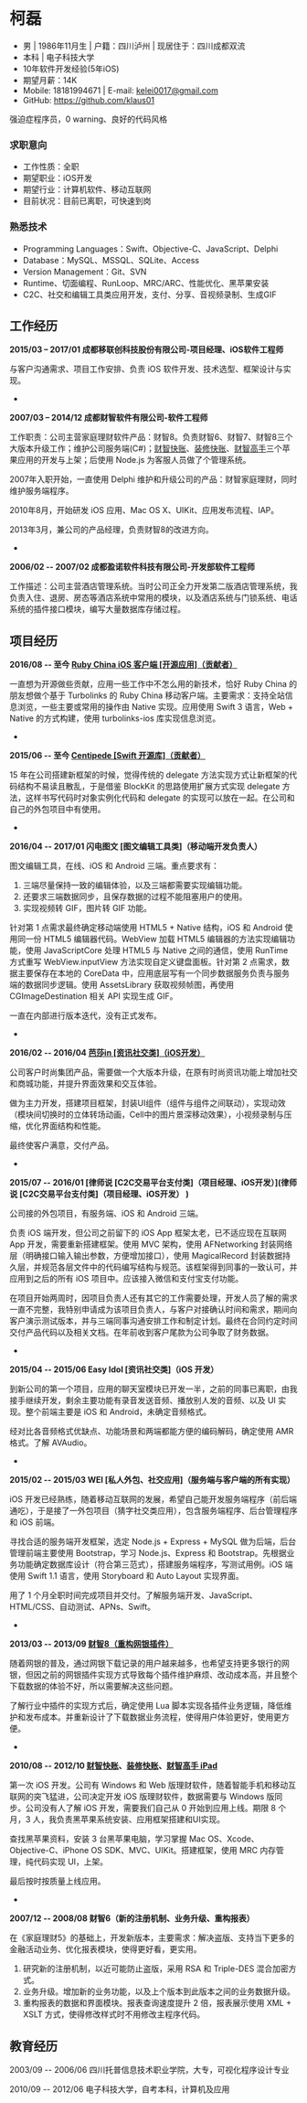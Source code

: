 # 柯磊
- 男 | 1986年11月生 | 户籍：四川泸州 | 现居住于：四川成都双流
- 本科 | 电子科技大学
- 10年软件开发经验(5年iOS)
- 期望月薪：14K
- Mobile: 18181994671 | E-mail: kelei0017@gmail.com
- GitHub: https://github.com/klaus01

强迫症程序员，0 warning、良好的代码风格

### 求职意向
- 工作性质：全职
- 期望职业：iOS开发
- 期望行业：计算机软件、移动互联网
- 目前状况：目前已离职，可快速到岗

### 熟悉技术
- Programming Languages：Swift、Objective-C、JavaScript、Delphi
- Database：MySQL、MSSQL、SQLite、Access
- Version Management：Git、SVN
- Runtime、切面编程、RunLoop、MRC/ARC、性能优化、黑苹果安装
- C2C、社交和编辑工具类应用开发，支付、分享、音视频录制、生成GIF

## 工作经历
**2015/03 – 2017/01
成都移联创科技股份有限公司-项目经理、iOS软件工程师**

与客户沟通需求、项目工作安排、负责 iOS 软件开发、技术选型、框架设计与实现。

-

**2007/03 – 2014/12
成都财智软件有限公司-软件工程师**

工作职责：公司主营家庭理财软件产品：财智8。负责财智6、财智7、财智8三个大版本升级工作；维护公司服务端(C#)；[财智快账](https://itunes.apple.com/cn/app/cai-zhi-kuai-zhang/id487590016?ls=1&mt=8)、[装修快账](https://itunes.apple.com/cn/app/zhuang-xiu-kuai-zhang/id527839590?ls=1&mt=8)、[财智高手](https://itunes.apple.com/cn/app/cai-zhi-gao-shou/id562794700?mt=8)三个苹果应用的开发与上架；后使用 Node.js 为客服人员做了个管理系统。

2007年入职开始，一直使用 Delphi 维护和升级公司的产品：财智家庭理财，同时维护服务端程序。

2010年8月，开始研发 iOS 应用、Mac OS X、UIKit、应用发布流程、IAP。

2013年3月，兼公司的产品经理，负责财智8的改进方向。

-

**2006/02 -- 2007/02
成都盈诺软件科技有限公司-开发部软件工程师**

工作描述：公司主营酒店管理系统。当时公司正全力开发第二版酒店管理系统，我负责入住、退房、房态等酒店系统中常用的模块，以及酒店系统与门锁系统、电话系统的插件接口模块，编写大量数据库存储过程。

## 项目经历

**2016/08 -- 至今
[Ruby China iOS 客户端 [开源应用]（贡献者）](https://github.com/ruby-china/ruby-china-ios)**

一直想为开源做些贡献，应用一些工作中不怎么用的新技术，恰好 Ruby China 的朋友想做个基于 Turbolinks 的 Ruby China 移动客户端。主要需求：支持全站信息浏览，一些主要或常用的操作由 Native 实现。应用使用 Swift 3 语言，Web + Native 的方式构建，使用 turbolinks-ios 库实现信息浏览。

-

**2015/06 -- 至今
[Centipede [Swift 开源库]（贡献者）](https://github.com/klaus01/Centipede)**

15 年在公司搭建新框架的时候，觉得传统的 delegate 方法实现方式让新框架的代码结构不易读且散乱，于是借鉴 BlockKit 的思路使用扩展方式实现 delegate 方法，这样书写代码时对象实例化代码和 delegate 的实现可以放在一起。在公司和自己的外包项目中有使用。

-

**2016/04 -- 2017/01
闪电图文 [图文编辑工具类]（移动端开发负责人）**

图文编辑工具，在线、iOS 和 Android 三端。重点要求有：

1. 三端尽量保持一致的编辑体验，以及三端都需要实现编辑功能。
1. 还要求三端数据同步，且保存数据的过程不能阻塞用户的使用。
1. 实现视频转 GIF，图片转 GIF 功能。
 
针对第 1 点需求最终确定移动端使用 HTML5 + Native 结构，iOS 和 Android 使用同一份 HTML5 编辑器代码。WebView 加载 HTML5 编辑器的方法实现编辑功能，使用 JavaScriptCore 处理 HTML5 与 Native 之间的通信，使用 RunTime 方式重写 WebView.inputView 方法实现自定义键盘面板。针对第 2 点需求，数据主要保存在本地的 CoreData 中，应用底层写有一个同步数据服务负责与服务端的数据同步逻辑。使用 AssetsLibrary 获取视频帧图，再使用 CGImageDestination 相关 API 实现生成 GIF。

一直在内部进行版本迭代，没有正式发布。

-

**2016/02 -- 2016/04
[芭莎in [资讯社交类]（iOS开发）](https://itunes.apple.com/cn/app/shi-shang-ba-sha-for-iphone/id532074097)**

公司客户时尚集团产品，需要做一个大版本升级，在原有时尚资讯功能上增加社交和商城功能，并提升界面效果和交互体验。

做为主力开发，搭建项目框架，封装UI组件（组件与组件之间联动），实现动效（模块间切换时的立体转场动画，Cell中的图片景深移动效果），小视频录制与压缩，优化界面结构和性能。

最终使客户满意，交付产品。

-

**2015/07 -- 2016/01
[律师说 [C2C交易平台支付类]（项目经理、iOS开发）](律师说 [C2C交易平台支付类]（项目经理、iOS开发）
)**

公司接的外包项目，有服务端、iOS 和 Android 三端。
 
负责 iOS 端开发，但公司之前留下的 iOS App 框架太老，已不适应现在互联网 App 开发，需要重新搭建框架。使用 MVC 架构，使用 AFNetworking 封装网络层（明确接口输入输出参数，方便增加接口），使用 MagicalRecord 封装数据持久层，并规范各层文件中的代码编写结构与规范。该框架得到同事的一致认可，并应用到之后的所有 iOS 项目中。应该接入微信和支付宝支付功能。
 
在项目开始两周时，因项目负责人还有其它的工作需要处理，开发人员了解的需求一直不完整，我特别申请成为该项目负责人，与客户对接确认时间和需求，期间向客户演示测试版本，并与三端同事沟通安排工作和制定计划。最终在合同约定时间交付产品代码以及相关文档。在年前收到客户尾款为公司争取了财务数据。

-

**2015/04 -- 2015/06
Easy Idol [资讯社交类]（iOS 开发）**

到新公司的第一个项目，应用的聊天室模块已开发一半，之前的同事已离职，由我接手继续开发，剩余主要功能有录音发送音频、播放别人发的音频、以及 UI 实现。整个前端主要是 iOS 和 Android，未确定音频格式。
 
经对比各音频格式优缺点、功能场景和两端都能方便的编码解码，确定使用 AMR 格式。了解 AVAudio。

-

**2015/02 -- 2015/03
WEI [私人外包、社交应用]（服务端与客户端的所有实现）**

iOS 开发已经熟练，随着移动互联网的发展，希望自己能开发服务端程序（前后端通吃），于是接了一外包项目（猜字社交类应用），包含服务端程序、后台管理程序和 iOS 前端。
 
寻找合适的服务端开发框架，选定 Node.js + Express + MySQL 做为后端，后台管理前端主要使用 Bootstrap，学习 Node.js、Express 和 Bootstrap。先根据业务功能确定数据库设计（符合第三范式），搭建服务端程序，写测试用例。iOS 端使用 Swift 1.1 语言，使用 Storyboard 和 Auto Layout 实现界面。
 
用了 1 个月全职时间完成项目并交付。了解服务端开发、JavaScript、HTML/CSS、自动测试、APNs、Swift。

-

**2013/03 -- 2013/09
[财智8（重构网银插件）](http://www.moneywise.com.cn/moneyhome/mh8.html)**

随着网银的普及，通过网银下载记录的用户越来越多，也希望支持更多银行的网银，但因之前的网银插件实现方式导致每个插件维护麻烦、改动成本高，并且整个下载数据的体验不好，所以需要解决这些问题。

了解行业中插件的实现方式后，确定使用 Lua 脚本实现各插件业务逻辑，降低维护和发布成本。并重新设计了下载数据业务流程，使得用户体验更好，使用更方便。

-

**2010/08 -- 2012/10
[财智快账](https://itunes.apple.com/cn/app/cai-zhi-kuai-zhang/id487590016?ls=1&mt=8)、[装修快账](https://itunes.apple.com/cn/app/zhuang-xiu-kuai-zhang/id527839590?ls=1&mt=8)、[财智高手 iPad](https://itunes.apple.com/cn/app/cai-zhi-gao-shou/id562794700?mt=8)**

第一次 iOS 开发。公司有 Windows 和 Web 版理财软件，随着智能手机和移动互联网的突飞猛进，公司决定开发 iOS 版理财软件，数据需要与 Windows 版同步。公司没有人了解 iOS 开发，需要我们自己从 0 开始到应用上线。期限 8 个月，3 人，我负责黑苹果系统安装、应用框架搭建和UI实现。 

查找黑苹果资料，安装 3 台黑苹果电脑，学习掌握 Mac OS、Xcode、Objective-C、iPhone OS SDK、MVC、UIKit。搭建框架，使用 MRC 内存管理，纯代码实现 UI，上架。

最后按时按质量上线应用。

-

**2007/12 -- 2008/08
财智6（新的注册机制、业务升级、重构报表）**

在《家庭理财5》的基础上，开发新版本，主要需求：解决盗版、支持当下更多的金融活动业务、优化报表模块，使得更好看，更实用。

1. 研究新的注册机制，以近可能防止盗版，采用 RSA 和 Triple-DES 混合加密方式。
1. 业务升级。增加新的业务功能，以及上个版本到此版本之间的业务数据升级。
1. 重构报表的数据和界面模块。报表查询速度提升 2 倍，报表展示使用 XML + XSLT 方式，使得修改样式时不用修改主程序代码。

## 教育经历

2003/09 -- 2006/06	四川托普信息技术职业学院，大专，可视化程序设计专业

2010/09 -- 2012/06	电子科技大学，自考本科，计算机及应用


